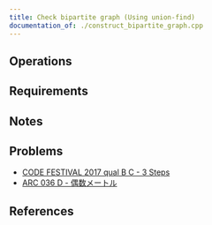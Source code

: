 ```yaml
---
title: Check bipartite graph (Using union-find)
documentation_of: ./construct_bipartite_graph.cpp
---
```


## Operations

## Requirements

## Notes

## Problems

- [CODE FESTIVAL 2017 qual B C - 3 Steps](https://atcoder.jp/contests/code-festival-2017-qualb/tasks/code_festival_2017_qualb_c)
- [ARC 036 D - 偶数メートル](https://atcoder.jp/contests/arc036/tasks/arc036_d)

## References

